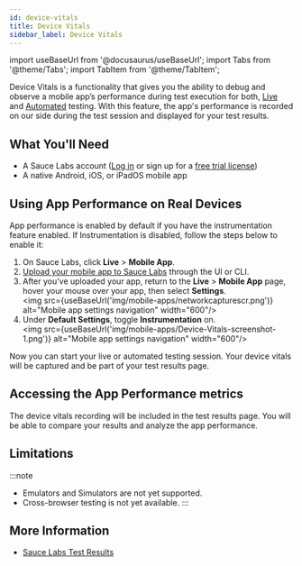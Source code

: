 ```yaml
---
id: device-vitals
title: Device Vitals
sidebar_label: Device Vitals
---
```

import useBaseUrl from '@docusaurus/useBaseUrl';
import Tabs from '@theme/Tabs';
import TabItem from '@theme/TabItem';

Device Vitals is a functionality that gives you the ability to debug and observe a mobile app’s performance during test execution for both, [Live](/mobile-apps/live-testing/live-mobile-app-testing/) and [Automated](/mobile-apps/automated-testing/) testing. With this feature, the app's performance is recorded on our side during the test session and displayed for your test results.

## What You'll Need

* A Sauce Labs account ([Log in](https://accounts.saucelabs.com/am/XUI/#login/) or sign up for a [free trial license](https://saucelabs.com/sign-up))
* A native Android, iOS, or iPadOS mobile app
  
## Using App Performance on Real Devices

App performance is enabled by default if you have the instrumentation feature enabled.
If Instrumentation is disabled, follow the steps below to enable it: 

1. On Sauce Labs, click **Live** > **Mobile App**.
2. [Upload your mobile app to Sauce Labs](/mobile-apps/app-storage/) through the UI or CLI.
3. After you’ve uploaded your app, return to the **Live** > **Mobile App** page, hover your mouse over your app, then select **Settings**. <br/><img src={useBaseUrl('img/mobile-apps/networkcapturescr.png')} alt="Mobile app settings navigation" width="600"/>
4. Under **Default Settings**, toggle **Instrumentation** on. 
   <br/><img src={useBaseUrl('img/mobile-apps/Device-Vitals-screenshot-1.png')} alt="Mobile app settings navigation" width="600"/>

Now you can start your live or automated testing session. Your device vitals will be captured and be part of your test results page. 

## Accessing the App Performance metrics 

The device vitals recording will be included in the test results page. You will be able to compare your results and analyze the app performance.

## Limitations

:::note 
* Emulators and Simulators are not yet supported. 
* Cross-browser testing is not yet available. 
:::

## More Information
* [Sauce Labs Test Results](/test-results)

